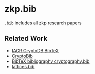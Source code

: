 # zkp.bib
`.bib` includes all zkp research papers


## Related Work
- [IACR CryptoDB BibTeX](https://iacr.org/cryptodb/bibtex.php)
- [CryptoBib](https://cryptobib.di.ens.fr/)
- [BibTeX bibliography cryptography.bib](http://ftp.math.utah.edu/pub/tex/bib/cryptography.html)
- [lattices.bib](https://github.com/octaviopk9/lattice-based-cryptography/blob/main/lattices.bib)
